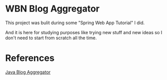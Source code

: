 # WBN Blog Aggregator

This project was bulit during some "Spring Web App Tutorial" I did.

And it is here for studying purposes like trying new stuff and new ideas so I don't need to start from scratch all the time.

# References

[Java Blog Aggregator](https://github.com/jirkapinkas/java-blog-aggregator)
